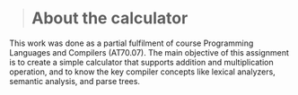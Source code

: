 
># About the calculator

This work was done as a partial fulfilment of course Programming Languages and Compilers (AT70.07). The main objective of this assignment is to create a simple calculator that supports addition and multiplication operation, and to know the key compiler concepts like lexical analyzers, semantic analysis, and parse trees.
